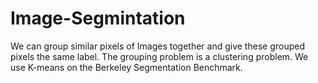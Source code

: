 # Image-Segmintation
 We can group similar pixels of Images together and give these grouped pixels the same label. The grouping problem is a clustering problem. We  use  K-means  on the Berkeley Segmentation Benchmark. 

